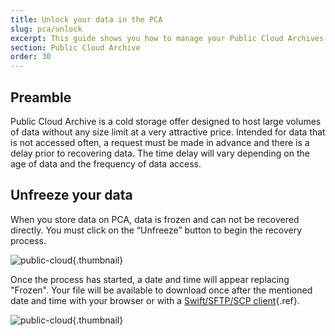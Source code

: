 ```yaml
---
title: Unlock your data in the PCA
slug: pca/unlock
excerpt: This guide shows you how to manage your Public Cloud Archives.
section: Public Cloud Archive
order: 30
---
```



## Preamble
Public Cloud Archive is a cold storage offer designed to host large volumes of data without any size limit at a very attractive price. Intended for data that is not accessed often, a request must be made in advance and there is a delay prior to recovering data. The time delay will vary depending on the age of data and the frequency of data access.


## Unfreeze your data
When you store data on PCA, data is frozen and can not be recovered directly. You must click on the “Unfreeze” button to begin the recovery process.


![public-cloud](images/PCA-unlock-1.png){.thumbnail}

Once the process has started, a date and time will appear replacing "Frozen". Your file will be available to download once after the mentioned date and time with your browser or with a [Swift/SFTP/SCP client](../pca_sftp/guide.en-ca.md){.ref}.


![public-cloud](images/PCA-unlock-2.png){.thumbnail}